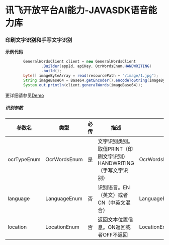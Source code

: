 # 讯飞开放平台AI能力-JAVASDK语音能力库

### 印刷文字识别和手写文字识别

**示例代码**
```java
        GeneralWordsClient client = new GeneralWordsClient
                .Builder(appId, apiKey, OcrWordsEnum.HANDWRITING)
                .build();
        byte[] imageByteArray = read(resourcePath + "/image/1.jpg");
        String imageBase64 = Base64.getEncoder().encodeToString(imageByteArray);
        System.out.println(client.generalWords(imageBase64));
```
更详细请参见[Demo](https://github.com/iFLYTEK-OP/websdk-java-demo/blob/main/src/main/java/cn/xfyun/demo/GeneralWordsClientApp.java)

##### 识别参数
|参数名|类型|必传|描述|示例|
|---|---|---|---|---|
|ocrTypeEnum|OcrWordsEnum|是|文字识别类别。取值PRINT（印刷文字识别）HANDWRITING（手写文字识别）|OcrWordsEnum.HANDWRITING|
|language|LanguageEnum|否|识别语言。EN（英文）或者CN（中英文混合）|LanguageEnum.CN|
|location|LocationEnum|否|返回文本位置信息。ON返回或者OFF不返回|LocationEnum.ON|
